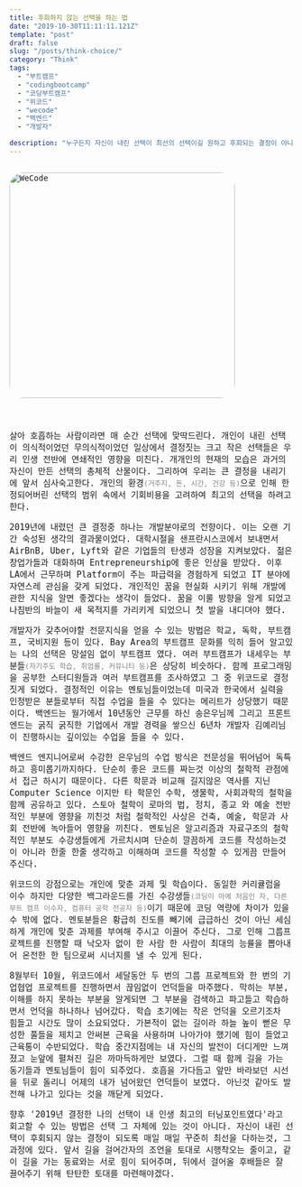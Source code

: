 ```yaml
---
title: 후회하지 않는 선택을 하는 법
date: "2019-10-30T11:11:11.121Z"
template: "post"
draft: false
slug: "/posts/think-choice/"
category: "Think"
tags:
  - "부트캠프"
  - "codingbootcamp"
  - "코딩부트캠프"
  - "위코드"
  - "wecode"
  - "백엔드"
  - "개발자"

description: "누구든지 자신이 내린 선택이 최선의 선택이길 원하고 후회되는 결정이 아니길 바란다. 어떻게 하면 미래의 자신이 고마워할 수 있는 선택을 할 수 있을까?"
---
```

<head>
<style>
  code {
    background-color: #ececec
  }
  p {
    font-size: 15px;
  }
  tr{
    text-align: right;
  }
  sub{
    font-size: 14px;
    vertical-align: middle;
    padding: 0px;
    line-height: 30px;
    color: #2680d9;
  }
  li{
    margin: 20px 0px;
    /* list-style: none; */
  }
  strong{
    font-size: 18px;
    vertical-align: middle;
  }
  small{
    color: #808080;
  }
  #rcorners {
    border-radius: 25px;
    border: 2px solid #dd4ecf;
    padding: 20px; 
    width: 200px;
    height: 150px;  
  }
  .rdimg {
    border-radius: 25px;
  }
  img{
    margin-bottom: 10px;
  }
  ol, ul{
    line-height: 30px;
  }
  .alignR{
    text-align: left;
  }
  table{
    width: 100%;
    line-height: 25px;
    margin: 20px;
    font-size: 14px;
    padding:10px;
  }
  a { 
    text-decoration: none;
  }
  td {text-indent: 10px;}
</style>
</head>
<body>
<link href="https://fonts.googleapis.com/css?family=Nanum+Gothic+Coding&display=swap" rel="stylesheet">
<div style="font-family: 'Nanum Gothic Coding', monospace;">
<img src="/media/wecode.jpg" alt="WeCode" class="rdimg"  vspace="15px" width="400">
<center><p style="padding-bottom: 15px; display:block; clear:both" ></center>
  <p>
    살아 호흡하는 사람이라면 매 순간 선택에 맞딱드린다. 개인이 내린 선택이 의식적이었던 무의식적이었던 일상에서 결정짓는 크고 작은 선택들은 우리 인생 전반에 연쇄적인 영향을 미친다. 개개인의 현재의 모습은 과거의 자신이 만든 선택의 총체적 산물이다. 그리하여 우리는 큰 결정을 내리기에 앞서 심사숙고한다. 개인의 환경<small>(거주지, 돈, 시간, 건강 등)</small>으로 인해 한정되어버린 선택의 범위 속에서 기회비용을 고려하여 최고의 선택을 하려고 한다.
  </p>
  <p>
    2019년에 내렸던 큰 결정중 하나는 개발분야로의 전향이다. 이는 오랜 기간 숙성된 생각의 결과물이었다. 대학시절을 샌프란시스코에서 보내면서 AirBnB, Uber, Lyft와 같은 기업들의 탄생과 성장을 지켜보았다. 젊은 창업가들과 대화하며 Entrepreneurship에 좋은 인상을 받았다. 이후 LA에서 근무하며 Platform이 주는 파급력을 경험하게 되었고 IT 분야에 자연스레 관심을 갖게 되었다. 개인적인 꿈을 현실화 시키기 위해 개발에 관한 지식을 알면 좋겠다는 생각이 들었다. 꿈을 이룰 방향을 알게 되었고 나침반의 바늘이 새 목적지를 가리키게 되었으니 첫 발을 내디뎌야 했다. 
  </p>
  <p>
    개발자가 갖추어야할 전문지식을 얻을 수 있는 방법은 학교, 독학, 부트캠프, 국비지원 등이 있다. Bay Area의 부트캠프 문화를 익히 들어 알고있는 나의 선택은 망설임 없이 부트캠프 였다. 여러 부트캠프가 내세우는 부분들<small>(자기주도 학습, 취업률, 커뮤니티 등)</small>은 상당히 비슷하다. 함께 프로그래밍을 공부한 스터디원들과 여러 부트캠프를 조사하였고 그 중 위코드로 결정짓게 되었다. 결정적인 이유는 멘토님들이었는데 미국과 한국에서 실력을 인정받은 분들로부터 직접 수업을 들을 수 있다는 메리트가 상당했기 때문이다. 백엔드는 월가에서 10년동안 근무를 하신 송은우님께 그리고 프론트엔드는 굵직 굵직한 기업에서 개발 경력을 쌓으신 6년차 개발자 김예리님이 진행하시는 깊이있는 수업을 들을 수 있다.
  </p>
  <p>
    백엔드 엔지니어로써 수강한 은우님의 수업 방식은 전문성을 뛰어넘어 독특하고 흥미롭기까지하다. 단순히 좋은 코드를 짜는것 이상의 철학적 관점에서 접근 하시기 때문이다. 다른 학문과 비교해 길지않은 역사를 지닌  Computer Science 이지만 타 학문인 수학, 생물학, 사회과학의 철학을 함께 공유하고 있다. 스토아 철학이 로마의 법, 정치, 종교 와 예술 전반적인 부분에 영향을 끼친것 처럼 철학적인 사상은 건축, 예술, 학문과 사회 전반에 녹아들어 영향을 끼친다. 멘토님은 알고리즘과 자료구조의 철학적인 부분도 수강생들에게 가르치시며 단순히 깔끔하게 코드를 작성하는것이 아니라 한줄 한줄 생각하고 이해하며 코드를 작성할 수 있게끔 만들어 주신다. 
  </p>
  <p>
    위코드의 강점으로는 개인에 맞춘 과제 및 학습이다. 동일한 커리큘럼을 이수 하지만 다양한 백그라운드를 가진 수강생들<small>(코딩이 아예 처음인 자, 다른 부트 캠프 이수자, 컴퓨터 공학 전공자 등)</small>이기 때문에 코딩 역량에 차이가 있을 수 밖에 없다. 멘토분들은 황급히 진도를 빼기에 급급하신 것이 아닌 세심하게 개인에 맞춘 과제를 부여해 주시고 이끌어 주신다. 그로 인해 그룹프로젝트를 진행할 때 낙오자 없이 한 사람 한 사람이 최대의 능률을 뽑아내어 온전한 한 팀으로써 시너지를 낼 수 있게 된다. 
  </p>
  <p>
    8월부터 10월, 위코드에서 세달동안 두 번의 그룹 프로젝트와 한 번의 기업협업 프로젝트를 진행하면서 끊임없이 언덕들을 마주했다. 막히는 부분, 이해를 하지 못하는 부분을 알게되면 그 부분을 검색하고 파고들고 학습하면서 언덕을 하나하나 넘어갔다. 학습 초기에는 작은 언덕을 오르기조차 힘들고 시간도 많이 소요되었다. 가본적이 없는 길이라 하늘 높이 뻗은 무성한 풀들을 제치고 안써본 근육을 사용하며 나아가야 했기에 힘이 들었고 근육통이 수반되었다. 학습 중간지점에는 내 자신의 발전이 더디게만 느껴졌고 눈앞에 펼쳐진 길은 까마득하게만 보였다. 그럴 때 함께 길을 가는 동기들과 멘토님들이 힘이 되주었다. 호흡을 가다듬고 앞만 바라보던 시선을 뒤로 돌리니 어제의 내가 넘어왔던 언덕들이 보였다. 아닌것 같아도 발전해 나가고 있다는 것을 깨닫게 되었다.
  </p>
  <p>
    향후 '2019년 결정한 나의 선택이 내 인생 최고의 터닝포인트였다'라고 회고할 수 있는 방법은 선택 그 자체에 있는 것이 아니다. 자신이 내린 선택이 후회되지 않는 결정이 되도록 매일 매일 꾸준히 최선을 다하는것, 그 과정에 있다. 앞서 길을 걸어간자의 조언을 토대로 시행착오는 줄이고, 같이 길을 가는 동료와는 서로 힘이 되어주며, 뒤에서 걸어올 후배들은 잘 끌어주기 위해 탄탄한 토대를 마련해야겠다.
  </p>